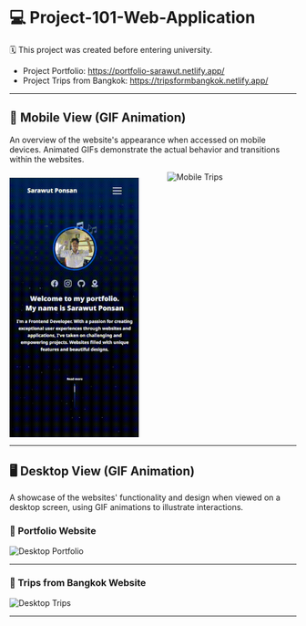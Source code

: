 # 💻 Project-101-Web-Application 
🗓 This project was created before entering university.

- Project Portfolio: https://portfolio-sarawut.netlify.app/
- Project Trips from Bangkok: https://tripsformbangkok.netlify.app/

---

## 📱 Mobile View (GIF Animation)
An overview of the website's appearance when accessed on mobile devices. Animated GIFs demonstrate the actual behavior and transitions within the websites.

<div style="display: flex; justify-content: space-between; gap: 10px;">
  <img src="readme-image/mobile-portfolio-gif.gif" alt="Mobile Portfolio" width="45%" style="margin-top: 10px;">
  <img src="readme-image/mobile-tips-gif.gif" alt="Mobile Trips" width="45%">
</div>

---

## 🖥 Desktop View (GIF Animation)
A showcase of the websites' functionality and design when viewed on a desktop screen, using GIF animations to illustrate interactions.

### 📌 Portfolio Website
<img src="readme-image/desktop-portfolio-gif.gif" alt="Desktop Portfolio">

---

### 📌 Trips from Bangkok Website
<img src="readme-image/desktop-tips-gif.gif" alt="Desktop Trips">

---
